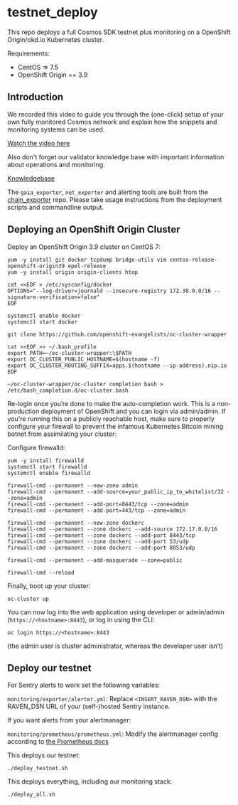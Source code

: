 # testnet_deploy

This repo deploys a full Cosmos SDK testnet plus monitoring on a 
OpenShift Origin/okd.io Kubernetes cluster.

Requirements:

- CentOS => 7.5
- OpenShift Origin == 3.9

## Introduction

We recorded this video to guide you through the (one-click) setup of your own fully monitored Cosmos network and explain how the snippets and monitoring systems can be used.

[Watch the video here](https://www.useloom.com/share/c281221bcfb04e4798659618eb15ac88)

Also don't forget our validator knowledge base with important information about operations and monitoring.

[Knowledgebase](https://kb.certus.one/)

The `gaia_exporter`, `net_exporter` and alerting tools are built from the [chain_exporter](https://github.com/certusone/chain_exporter) repo.
Please take usage instructions from the deployment scripts and commandline output.

## Deploying an OpenShift Origin Cluster

Deploy an OpenShift Origin 3.9 cluster on CentOS 7:

    yum -y install git docker tcpdump bridge-utils vim centos-release-openshift-origin39 epel-release
    yum -y install origin origin-clients htop
    
    cat <<EOF > /etc/sysconfig/docker
    OPTIONS="--log-driver=journald --insecure-registry 172.30.0.0/16 --signature-verification=false"
    EOF
    
    systemctl enable docker
    systemctl start docker
    
    git clone https://github.com/openshift-evangelists/oc-cluster-wrapper
    
    cat <<EOF >> ~/.bash_profile
    export PATH=~/oc-cluster-wrapper:\$PATH
    export OC_CLUSTER_PUBLIC_HOSTNAME=$(hostname -f)
    export OC_CLUSTER_ROUTING_SUFFIX=apps.$(hostname --ip-address).nip.io
    EOF
    
    ~/oc-cluster-wrapper/oc-cluster completion bash > /etc/bash_completion.d/oc-cluster.bash

Re-login once you’re done to make the auto-completion work. This is a non-production deployment
of OpenShift and you can login via admin/admin. If you're running this on
a publicly reachable host, make sure to properly configure your firewall to prevent
the infamous Kubernetes Bitcoin mining botnet from assimilating your cluster:

Configure firewalld:

    yum -y install firewalld
    systemctl start firewalld
    systemctl enable firewalld
    
    firewall-cmd --permanent --new-zone admin
    firewall-cmd --permanent --add-source=your_public_ip_to_whitelist/32 --zone=admin
    firewall-cmd --permanent --add-port=8443/tcp --zone=admin
    firewall-cmd --permanent --add-port=443/tcp --zone=admin
    
    firewall-cmd --permanent --new-zone dockerc
    firewall-cmd --permanent --zone dockerc --add-source 172.17.0.0/16
    firewall-cmd --permanent --zone dockerc --add-port 8443/tcp
    firewall-cmd --permanent --zone dockerc --add-port 53/udp
    firewall-cmd --permanent --zone dockerc --add-port 8053/udp
    
    firewall-cmd --permanent --add-masquerade --zone=public
    
    firewall-cmd --reload

Finally, boot up your cluster:

    oc-cluster up

You can now log into the web application using developer or admin/admin
(`https://<hostname>:8443`), or log in using the CLI:

    oc login https://<hostname>:8443

(the admin user is cluster administrator, whereas the developer user isn’t)


## Deploy our testnet

For Sentry alerts to work set the following variables:

`monitoring/exporter/alerter.yml`: Replace `<INSERT_RAVEN_DSN>` with the RAVEN_DSN URL of your (self-)hosted Sentry instance. 

If you want alerts from your alertmanager:

`monitoring/prometheus/prometheus.yml`: Modify the alertmanager config according to [the Prometheus docs](https://prometheus.io/docs/alerting/configuration/)

This deploys our testnet:

    ./deploy_testnet.sh
    
This deploys everything, including our monitoring stack:

    ./deploy_all.sh
